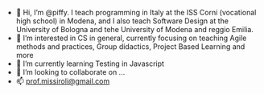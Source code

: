 - 👋 Hi, I’m @piffy. I teach programming in Italy at the ISS Corni (vocational high school) in Modena, and I also teach Software Design at the University of Bologna and tehe University of Modena and reggio Emilia. 
- 👀 I’m interested in CS in general, currently focusing on teaching Agile methods and practices, Group didactics, Project Based Learning and more
- 🌱 I’m currently learning Testing in Javascript
- 💞️ I’m looking to collaborate on ...
- 📫 prof.missiroli@gmail.com

<!---
piffy/piffy is a ✨ special ✨ repository because its `README.md` (this file) appears on your GitHub profile.
You can click the Preview link to take a look at your changes.
--->
